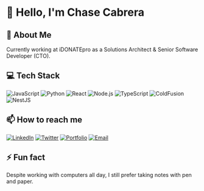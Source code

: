 # 👋 Hello, I'm Chase Cabrera

## 🚀 About Me
Currently working at iDONATEpro as a Solutions Architect & Senior Software Developer (CTO).

## 💻 Tech Stack
![JavaScript](https://img.shields.io/badge/-JavaScript-F7DF1E?style=flat-square&logo=javascript&logoColor=black)
![Python](https://img.shields.io/badge/-Python-3776AB?style=flat-square&logo=python&logoColor=white)
![React](https://img.shields.io/badge/-React-61DAFB?style=flat-square&logo=react&logoColor=black)
![Node.js](https://img.shields.io/badge/-Node.js-339933?style=flat-square&logo=node.js&logoColor=white)
![TypeScript](https://img.shields.io/badge/-TypeScript-3178C6?style=flat-square&logo=typescript&logoColor=white)
![ColdFusion](https://img.shields.io/badge/-ColdFusion-0066B3?style=flat-square&logo=adobe&logoColor=white)
![NestJS](https://img.shields.io/badge/-NestJS-E0234E?style=flat-square&logo=nestjs&logoColor=white)
<!-- Add more technologies you work with 


## 📊 GitHub Stats
![Your GitHub stats](https://github-readme-stats.vercel.app/api?username=chase-cabrera&show_icons=true&theme=radical)

## 🏆 GitHub Trophies
![Trophy](https://github-profile-trophy.vercel.app/?username=chase-cabrera&theme=onedark&column=7) 

## 📈 Contribution Graph
![GitHub Activity Graph](https://activity-graph.herokuapp.com/graph?username=chase-cabrera&theme=github)-->

## 📫 How to reach me
[![LinkedIn](https://img.shields.io/badge/-LinkedIn-0077B5?style=flat-square&logo=linkedin&logoColor=white)](https://linkedin.com/in/chasecabrera)
[![Twitter](https://img.shields.io/badge/-Twitter-1DA1F2?style=flat-square&logo=twitter&logoColor=white)](https://x.com/chaselcabrera)
[![Portfolio](https://img.shields.io/badge/-Portfolio-000000?style=flat-square&logo=react&logoColor=white)](https://chasecabrera.com)
[![Email](https://img.shields.io/badge/-Email-D14836?style=flat-square&logo=gmail&logoColor=white)](mailto:mel@chasecabrera.com)

## ⚡ Fun fact
Despite working with computers all day, I still prefer taking notes with pen and paper.
